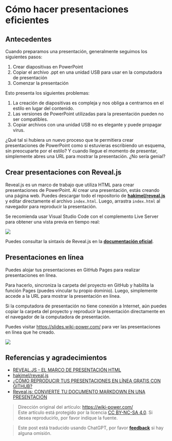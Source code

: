 # Cómo hacer presentaciones eficientes

## Antecedentes

Cuando preparamos una presentación, generalmente seguimos los siguientes pasos:

1. Crear diapositivas en PowerPoint
2. Copiar el archivo .ppt en una unidad USB para usar en la computadora de presentación
3. Comenzar la presentación

Esto presenta los siguientes problemas:

1. La creación de diapositivas es compleja y nos obliga a centrarnos en el estilo en lugar del contenido.
2. Las versiones de PowerPoint utilizadas para la presentación pueden no ser compatibles.
3. Copiar archivos con una unidad USB no es elegante y puede propagar virus.

¿Qué tal si hubiera un nuevo proceso que te permitiera crear presentaciones de PowerPoint como si estuvieras escribiendo un esquema, sin preocuparte por el estilo? Y cuando llegue el momento de presentar, simplemente abres una URL para mostrar la presentación. ¿No sería genial?

## Crear presentaciones con Reveal.js

Reveal.js es un marco de trabajo que utiliza HTML para crear presentaciones de PowerPoint. Al crear una presentación, estás creando una página web. Puedes descargar todo el repositorio de [**hakimel/reveal.js**](https://github.com/hakimel/reveal.js) y editar directamente el archivo `index.html`. Luego, arrastra `index.html` al navegador para reproducir la presentación.

Se recomienda usar Visual Studio Code con el complemento Live Server para obtener una vista previa en tiempo real:

![](https://wiki-media-1253965369.cos.ap-guangzhou.myqcloud.com/img/20200228194307.png)

Puedes consultar la sintaxis de Reveal.js en la [**documentación oficial**](https://revealjs.com/).

## Presentaciones en línea

Puedes alojar tus presentaciones en GitHub Pages para realizar presentaciones en línea.

Para hacerlo, sincroniza la carpeta del proyecto en GitHub y habilita la función Pages (puedes vincular tu propio dominio). Luego, simplemente accede a la URL para mostrar la presentación en línea.

Si la computadora de presentación no tiene conexión a Internet, aún puedes copiar la carpeta del proyecto y reproducir la presentación directamente en el navegador de la computadora de presentación.

Puedes visitar <https://slides.wiki-power.com/> para ver las presentaciones en línea que he creado.

![](https://wiki-media-1253965369.cos.ap-guangzhou.myqcloud.com/img/20200203144149.png)

## Referencias y agradecimientos

- [REVEAL.JS - EL MARCO DE PRESENTACIÓN HTML](https://revealjs.com/)
- [hakimel/reveal.js](https://github.com/hakimel/reveal.js)
- [¿CÓMO REPRODUCIR TUS PRESENTACIONES EN LÍNEA GRATIS CON GITHUB?](https://mp.weixin.qq.com/s?__biz=MzIyODI1MzYyNA==&mid=2653540643&idx=1&sn=109613b8eea57eb7589fd9ca2bf56a8b&chksm=f389bbf4c4fe32e29c1ef0cb5cc14de75dec73abf6e43568d4cb437f6133d129378112631f15&mpshare=1&scene=1&srcid=&sharer_sharetime=1582828892161&sharer_shareid=57baeb2b96d0cff9b17ac2c15b36602b&key=113f64ecf669c05f5a4d2e2852665c055c2450ffa0d0edd2be1ada7647e3a09828048a2aeeb2f46f0668254bd54d09470c1319a2e4d57bf6771460f4d5c833bd5e66e6cd5d3bd2ec209683cb408c2c53&ascene=1&uin=MTk5MDUwOTA0Mg%3D%3D&devicetype=Windows+10&version=62080079&lang=zh_CN&exportkey=AwoQ%2FVXFAgH6janLC6ZV2hA%3D&pass_ticket=z4ox3f8nl73K2MPu0EBLLe%2FAru4MK%2B7c3EfDVNQbWWoZL0WujjMAwkBNocQsOmu8)
- [Reveal.js: CONVIERTE TU DOCUMENTO MARKDOWN EN UNA PRESENTACIÓN](https://sspai.com/post/40657)

> Dirección original del artículo: <https://wiki-power.com/>  
> Este artículo está protegido por la licencia [CC BY-NC-SA 4.0](https://creativecommons.org/licenses/by/4.0/deed.zh). Si desea reproducirlo, por favor indique la fuente.

> Este post está traducido usando ChatGPT, por favor [**feedback**](https://github.com/linyuxuanlin/Wiki_MkDocs/issues/new) si hay alguna omisión.

